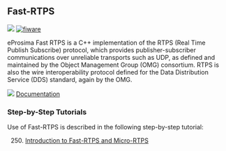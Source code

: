 <hr class="iotagents" style="display:none"/>
<h2>Fast-RTPS</h2>

[![](https://nexus.lab.fiware.org/repository/raw/public/badges/chapters/robotics.svg)](https://github.com/FIWARE/catalogue/blob/master/robotics/README.md)
[![fiware](https://nexus.lab.fiware.org/repository/raw/public/badges/stackoverflow/fiware.svg)](https://stackoverflow.com/questions/tagged/fiware)

eProsima Fast RTPS is a C++ implementation of the RTPS (Real Time Publish Subscribe) protocol, which provides
publisher-subscriber communications over unreliable transports such as UDP, as defined and maintained by the Object
Management Group (OMG) consortium. RTPS is also the wire interoperability protocol defined for the Data Distribution
Service (DDS) standard, again by the OMG.

![](https://fiware.github.io/academy/img/books.png) [Documentation](https://fast-rtps.docs.eprosima.com/en/latest/)

<h3>Step-by-Step Tutorials</h3>

Use of Fast-RTPS is described in the following step-by-step tutorial:

&nbsp; 250.
[Introduction to Fast-RTPS and Micro-RTPS](https://fiware-tutorials.readthedocs.io/en/latest/fast-rtps-micro-rtps)<br/>
